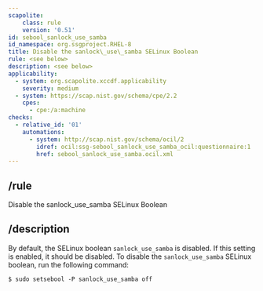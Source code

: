 ```yaml
---
scapolite:
    class: rule
    version: '0.51'
id: sebool_sanlock_use_samba
id_namespace: org.ssgproject.RHEL-8
title: Disable the sanlock\_use\_samba SELinux Boolean
rule: <see below>
description: <see below>
applicability:
  - system: org.scapolite.xccdf.applicability
    severity: medium
  - system: https://scap.nist.gov/schema/cpe/2.2
    cpes:
      - cpe:/a:machine
checks:
  - relative_id: '01'
    automations:
      - system: http://scap.nist.gov/schema/ocil/2
        idref: ocil:ssg-sebool_sanlock_use_samba_ocil:questionnaire:1
        href: sebool_sanlock_use_samba.ocil.xml
---
```



## /rule

Disable the sanlock\_use\_samba SELinux Boolean

## /description

By
default, the SELinux boolean `sanlock_use_samba` is disabled. If this
setting is enabled, it should be disabled. To disable the
`sanlock_use_samba` SELinux boolean, run the following command:

``` 
$ sudo setsebool -P sanlock_use_samba off
```
